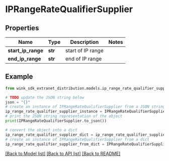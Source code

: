# IPRangeRateQualifierSupplier


## Properties

Name | Type | Description | Notes
------------ | ------------- | ------------- | -------------
**start_ip_range** | **str** | start of IP range | 
**end_ip_range** | **str** | end of IP range | 

## Example

```python
from wink_sdk_extranet_distribution.models.ip_range_rate_qualifier_supplier import IPRangeRateQualifierSupplier

# TODO update the JSON string below
json = "{}"
# create an instance of IPRangeRateQualifierSupplier from a JSON string
ip_range_rate_qualifier_supplier_instance = IPRangeRateQualifierSupplier.from_json(json)
# print the JSON string representation of the object
print(IPRangeRateQualifierSupplier.to_json())

# convert the object into a dict
ip_range_rate_qualifier_supplier_dict = ip_range_rate_qualifier_supplier_instance.to_dict()
# create an instance of IPRangeRateQualifierSupplier from a dict
ip_range_rate_qualifier_supplier_from_dict = IPRangeRateQualifierSupplier.from_dict(ip_range_rate_qualifier_supplier_dict)
```
[[Back to Model list]](../README.md#documentation-for-models) [[Back to API list]](../README.md#documentation-for-api-endpoints) [[Back to README]](../README.md)


